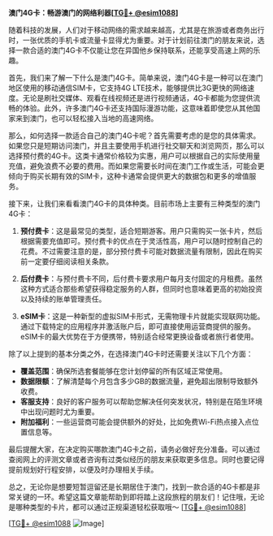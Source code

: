 **澳门4G卡：畅游澳门的网络利器[[TG💪+ @esim1088](https://t.me/s/esim1088)]**

随着科技的发展，人们对于移动网络的需求越来越高，尤其是在旅游或者商务出行时，一张优质的手机卡或流量卡显得尤为重要。对于计划前往澳门的朋友来说，选择一款合适的澳门4G卡不仅能让您在异国他乡保持联系，还能享受高速上网的乐趣。

首先，我们来了解一下什么是澳门4G卡。简单来说，澳门4G卡是一种可以在澳门地区使用的移动通信SIM卡，它支持4G LTE技术，能够提供比3G更快的网络速度。无论是刷社交媒体、观看在线视频还是进行视频通话，4G卡都能为您提供流畅的体验。此外，许多澳门4G卡还支持国际漫游功能，这意味着即使您从其他国家来到澳门，也可以轻松接入当地的高速网络。

那么，如何选择一款适合自己的澳门4G卡呢？首先需要考虑的是您的具体需求。如果您只是短期访问澳门，并且主要使用手机进行社交聊天和浏览网页，那么可以选择预付费的4G卡。这类卡通常价格较为实惠，用户可以根据自己的实际使用量充值，避免浪费不必要的费用。而如果您需要长时间在澳门工作或生活，可能会更倾向于购买长期有效的SIM卡，这种卡通常会提供更大的数据包和更多的增值服务。

接下来，让我们来看看澳门4G卡的具体种类。目前市场上主要有三种类型的澳门4G卡：

1. **预付费卡**：这是最常见的类型，适合短期游客。用户只需购买一张卡片，然后根据需要充值即可。预付费卡的优点在于灵活性高，用户可以随时控制自己的花费。不过需要注意的是，部分预付费卡可能对数据流量有限制，因此在购买前一定要仔细阅读相关条款。

2. **后付费卡**：与预付费卡不同，后付费卡要求用户每月支付固定的月租费。虽然这种方式适合那些希望获得稳定服务的人群，但同时也意味着更高的初始投资以及持续的账单管理责任。

3. **eSIM卡**：这是一种新型的虚拟SIM卡形式，无需物理卡片就能实现联网功能。通过下载特定的应用程序并激活账户后，即可直接使用运营商提供的服务。eSIM卡的最大优势在于方便携带，特别适合经常更换设备或者旅行者使用。

除了以上提到的基本分类之外，在选择澳门4G卡时还需要关注以下几个方面：

- **覆盖范围**：确保所选套餐能够在您计划停留的所有区域正常使用。
- **数据限额**：了解清楚每个月包含多少GB的数据流量，避免超出限制导致额外收费。
- **客服支持**：良好的客户服务可以帮助您解决任何突发状况，特别是在陌生环境中出现问题时尤为重要。
- **附加福利**：一些运营商可能会提供额外的好处，比如免费Wi-Fi热点接入点位置信息等。

最后提醒大家，在决定购买哪款澳门4G卡之前，请务必做好充分准备。可以通过查阅网上的评测文章或者咨询有过类似经历的朋友来获取更多信息。同时也要记得提前规划好行程安排，以便及时办理相关手续。

总之，无论你是想要短暂逗留还是长期居住于澳门，找到一款合适的4G卡都是非常关键的一环。希望这篇文章能帮助到即将踏上这段旅程的朋友们！记住哦，无论是哪种类型的卡片，都可以通过正规渠道轻松获取哦～ [[TG💪+ @esim1088](https://t.me/s/esim1088)]

[[TG💪+ @esim1088](https://t.me/s/esim1088) ![Image](https://i.postimg.cc/4NQfJmqS/Snipaste-2025-05-13-00-14-12.png)]